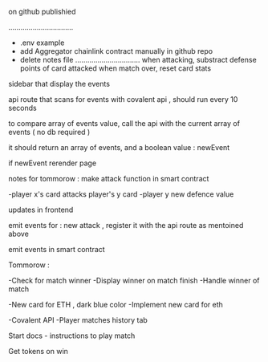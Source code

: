 on github publishied 

................................
- .env example
- add Aggregator chainlink contract manually in github repo
- delete notes file
................................
when attacking, substract defense points of card attacked 
when match over, reset card stats

sidebar that display the events 

api route that scans for events with covalent api , should run every 10 seconds

to compare array of events value, call the api with the current array of events ( no db required )

it should return an array of events, and a boolean value : newEvent 

if newEvent rerender page 


notes for tommorow : 
make attack function in smart contract

-player x's card attacks player's y card 
-player y new defence value

updates in frontend 

emit events for : new attack , register it with the api route as mentoined above

emit events in smart contract



Tommorow : 


-Check for match winner
-Display winner on match finish 
-Handle winner of match 

-New card for ETH , dark blue color
-Implement new card for eth 

-Covalent API
-Player matches history tab

Start docs - instructions to play match

Get tokens on win
